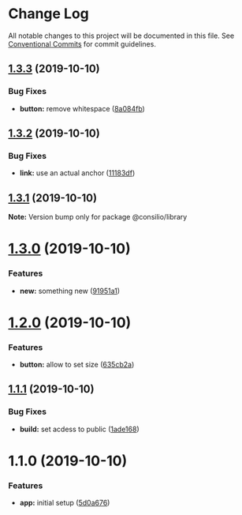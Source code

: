 # Change Log

All notable changes to this project will be documented in this file.
See [Conventional Commits](https://conventionalcommits.org) for commit guidelines.

## [1.3.3](https://github.com/cschroeter/consilio/compare/@consilio/library@1.3.2...@consilio/library@1.3.3) (2019-10-10)

### Bug Fixes

- **button:** remove whitespace ([8a084fb](https://github.com/cschroeter/consilio/commit/8a084fb57a79d212ce1da506a299d12fc441f7df))

## [1.3.2](https://github.com/cschroeter/consilio/compare/@consilio/library@1.3.1...@consilio/library@1.3.2) (2019-10-10)

### Bug Fixes

- **link:** use an actual anchor ([11183df](https://github.com/cschroeter/consilio/commit/11183df3b017ec305c83fb1b22fbe2ef9bf3ca36))

## [1.3.1](https://github.com/cschroeter/consilio/compare/@consilio/library@1.3.0...@consilio/library@1.3.1) (2019-10-10)

**Note:** Version bump only for package @consilio/library

# [1.3.0](https://github.com/cschroeter/consilio/compare/@consilio/library@1.2.0...@consilio/library@1.3.0) (2019-10-10)

### Features

- **new:** something new ([91951a1](https://github.com/cschroeter/consilio/commit/91951a103507f2b3c0b40cbc057bcfa74e4bb24d))

# [1.2.0](https://github.com/cschroeter/consilio/compare/@consilio/library@1.1.1...@consilio/library@1.2.0) (2019-10-10)

### Features

- **button:** allow to set size ([635cb2a](https://github.com/cschroeter/consilio/commit/635cb2ae077f994117375979a278e6044083049c))

## [1.1.1](https://github.com/cschroeter/consilio/compare/@consilio/library@1.1.0...@consilio/library@1.1.1) (2019-10-10)

### Bug Fixes

- **build:** set acdess to public ([1ade168](https://github.com/cschroeter/consilio/commit/1ade168372dfb373ddbe5fb8336b658a80c31552))

# 1.1.0 (2019-10-10)

### Features

- **app:** initial setup ([5d0a676](https://github.com/cschroeter/consilio/commit/5d0a6762f4f94b88b545665f8a8b48a8d760d16c))
